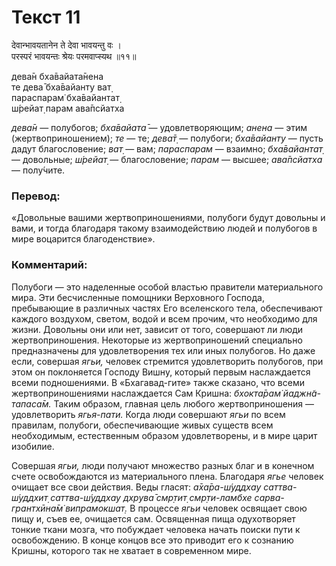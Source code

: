 # Текст 11

देवान्भावयतानेन ते देवा भावयन्तु वः ।  
परस्परं भावयन्तः श्रेयः परमवाप्स्यथ ॥११॥

дева̄н бха̄вайата̄нена  
те дева̄ бха̄вайанту ват̣  
параспарам̇ бха̄вайантат̣  
ш́рейат̣ парам ава̄псйатха

_дева̄н_ — полубогов; _бха̄вайата̄_ — удовлетворяющим; _анена_ — этим (жертвоприношением); _те_ — те; _дева̄т̣_ — полубоги; _бха̄вайанту_ — пусть дадут благословение; _ват̣_ — вам; _параспарам_ — взаимно; _бха̄вайантат̣_ — довольные; _ш́рейат̣_ — благословение; _парам_ — высшее; _ава̄псйатха_ — полу́чите.

### Перевод:

«Довольные вашими жертвоприношениями, полубоги будут довольны и вами, и тогда благодаря такому взаимодействию людей и полубогов в мире воцарится благоденствие».

### Комментарий:

Полубоги — это наделенные особой властью правители материального мира. Эти бесчисленные помощники Верховного Господа, пребывающие в различных частях Его вселенского тела, обеспечивают каждого воздухом, светом, водой и всем прочим, что необходимо для жизни. Довольны они или нет, зависит от того, совершают ли люди жертвоприношения. Некоторые из жертвоприношений специально предназначены для удовлетворения тех или иных полубогов. Но даже если, совершая _ягьи,_ человек стремится удовлетворить полубогов, при этом он поклоняется Господу Вишну, который первым наслаждается всеми подношениями. В «Бхагавад-гите» также сказано, что всеми жертвоприношениями наслаждается Сам Кришна: _бхокта̄рам̇ йаджн̃а-тапаса̄м._ Таким образом, главная цель любого жертвоприношения — удовлетворить _ягья-пати._ Когда люди совершают _ягьи_ по всем правилам, полубоги, обеспечивающие живых существ всем необходимым, естественным образом удовлетворены, и в мире царит изобилие.

Совершая _ягьи,_ люди получают множество разных благ и в конечном счете освобождаются из материального плена. Благодаря _ягье_ человек очищает все свои действия. Веды гласят: _а̄ха̄ра-ш́уддхау саттва-ш́уддхит̣ саттва-ш́уддхау дхрува̄ смр̣тит̣ смр̣ти-ламбхе сарва-грантхӣна̄м̇ випрамокшат̣._ В процессе _ягьи_ человек освящает свою пищу и, съев ее, очищается сам. Освященная пища одухотворяет тонкие ткани мозга, что побуждает человека начать поиски пути к освобождению. В конце концов все это приводит его к сознанию Кришны, которого так не хватает в современном мире.